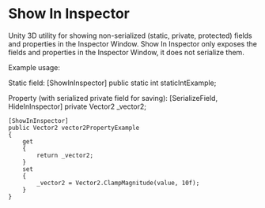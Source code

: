 Show In Inspector
=================

Unity 3D utility for showing non-serialized (static, private, protected) fields and properties in the Inspector Window. Show In Inspector only exposes the fields and properties in the Inspector Window, it does not serialize them.

Example usage:

Static field:
	[ShowInInspector]
	public static int staticIntExample;

Property (with serialized private field for saving):
    [SerializeField, HideInInspector]
    private Vector2 _vector2;

    [ShowInInspector]
    public Vector2 vector2PropertyExample
    {
        get
        {
            return _vector2;
        }
        set
        {
            _vector2 = Vector2.ClampMagnitude(value, 10f);
        }
    }